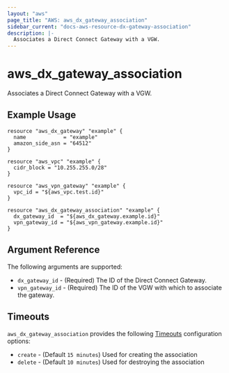 ```yaml
---
layout: "aws"
page_title: "AWS: aws_dx_gateway_association"
sidebar_current: "docs-aws-resource-dx-gateway-association"
description: |-
  Associates a Direct Connect Gateway with a VGW.
---
```


# aws_dx_gateway_association

Associates a Direct Connect Gateway with a VGW.

## Example Usage

```hcl
resource "aws_dx_gateway" "example" {
  name            = "example"
  amazon_side_asn = "64512"
}

resource "aws_vpc" "example" {
  cidr_block = "10.255.255.0/28"
}

resource "aws_vpn_gateway" "example" {
  vpc_id = "${aws_vpc.test.id}"
}

resource "aws_dx_gateway_association" "example" {
  dx_gateway_id  = "${aws_dx_gateway.example.id}"
  vpn_gateway_id = "${aws_vpn_gateway.example.id}"
}
```

## Argument Reference

The following arguments are supported:

* `dx_gateway_id` - (Required) The ID of the Direct Connect Gateway.
* `vpn_gateway_id` - (Required) The ID of the VGW with which to associate the gateway.

## Timeouts

`aws_dx_gateway_association` provides the following
[Timeouts](/docs/configuration/resources.html#timeouts) configuration options:

- `create` - (Default `15 minutes`) Used for creating the association
- `delete` - (Default `10 minutes`) Used for destroying the association
